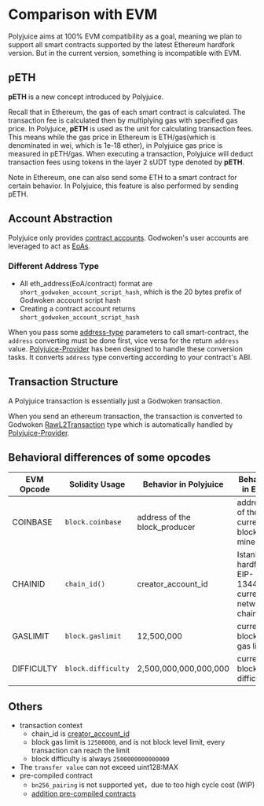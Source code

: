 # Comparison with EVM

Polyjuice aims at 100% EVM compatibility as a goal, meaning we plan to support all smart contracts supported by the latest Ethereum hardfork version. But in the current version, something is incompatible with EVM.

## pETH

**pETH** is a new concept introduced by Polyjuice.

Recall that in Ethereum, the gas of each smart contract is calculated. The transaction fee is calculated then by multiplying gas with specified gas price. In Polyjuice, **pETH** is used as the unit for calculating transaction fees. This means while the gas price in Ethereum is ETH/gas(which is denominated in wei, which is 1e-18 ether), in Polyjuice gas price is measured in pETH/gas. When executing a transaction, Polyjuice will deduct transaction fees using tokens in the layer 2 sUDT type denoted by **pETH**.

Note in Ethereum, one can also send some ETH to a smart contract for certain behavior. In Polyjuice, this feature is also performed by sending pETH.

## Account Abstraction

Polyjuice only provides [contract accounts](https://ethereum.org/en/glossary/#contract-account). Godwoken's user accounts are leveraged to act as [EoAs](https://ethereum.org/en/glossary/#eoa).

### Different Address Type

* All eth_address(EoA/contract) format are `short_godwoken_account_script_hash`, which is the 20 bytes prefix of Godwoken account script hash
* Creating a contract account returns `short_godwoken_account_script_hash`

When you pass some [address-type](https://docs.soliditylang.org/en/v0.8.9/types.html#address) parameters to call smart-contract, the `address` converting must be done first, vice versa for the return `address` value. [Polyjuice-Provider](https://github.com/nervosnetwork/polyjuice-provider) has been designed to handle these conversion tasks. It converts `address` type converting according to your contract's ABI.

## Transaction Structure

A Polyjuice transaction is essentially just a Godwoken transaction.

When you send an ethereum transaction, the transaction is converted to Godwoken [RawL2Transaction](https://github.com/nervosnetwork/godwoken/blob/9a3d92/crates/types/schemas/godwoken.mol#L56-L61) type which is automatically handled by [Polyjuice-Provider](https://github.com/nervosnetwork/polyjuice-provider).

## Behavioral differences of some opcodes

| EVM Opcode | Solidity Usage | Behavior in Polyjuice | Behavior in EVM |
| - | - | - | - |
| COINBASE | `block.coinbase` | address of the block_producer | address of the current block's miner |
| CHAINID | `chain_id()` | creator_account_id | Istanbul hardfork, EIP-1344: current network's chain id |
| GASLIMIT | `block.gaslimit` | 12,500,000 | current block's gas limit |
| DIFFICULTY | `block.difficulty` | 2,500,000,000,000,000 | current block's difficulty |

## Others

* transaction context
  * chain_id is [creator_account_id](https://github.com/nervosnetwork/godwoken/blob/5735d8f/docs/life_of_a_polyjuice_transaction.md#root-account--deployment)
  * block gas limit is `12500000`, and is not block level limit, every transaction can reach the limit
  * block difficulty is always `2500000000000000`
* The `transfer value` can not exceed uint128:MAX
* pre-compiled contract
  * `bn256_pairing` is not supported yet，due to too high cycle cost (WIP)
  * [addition pre-compiled contracts](Addition-Features.md)
